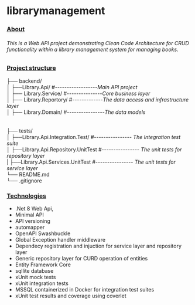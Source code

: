 # librarymanagement

### <ins>About</ins>
###### This is a Web API project demonstrating Clean Code Architecture for CRUD functionality within a library management system for managing books.



### <ins>Project structure</ins>


├── backend/<br>
│   ├──Library.Api/ #------------------*Main API project*<br>
│   ├── Library.Service/ #---------------*Core business layer*<br>
│   ├── Library.Reportory/ #-------------*The data access and infrastructure layer*<br>
│   ├── Library.Domain/ #----------------*The data models*<br>
<br><br>
├── tests/<br>
│   ├──Library.Api.Integration.Test/       #---------------- *The Integration test suite*<br>
│   ├──Library.Api.Repository.UnitTest     #---------------- *The unit tests for repository layer*<br>
|   ├──Library.Api.Services.UnitTest       #---------------- *The unit tests for  service layer* <br>
└── README.md<br>
└── .gitignore<br>

### <ins>Technologies<ins>
* .Net 8 Web Api,<br> 
* Minimal API <br> 
* API versioning <br>
* automapper
* OpenAPI Swashbuckle <br> 
* Global Exception handler middleware <br>
* Dependecy registration and injuction for service layer and repository layer <br>
* Generic repository layer for CURD operation of entities<br>
* Entity Framework Core <br> 
* sqllite database <br>
* xUnit mock tests <br>
* xUnit integration tests<br>
* MSSQL containerized in Docker for integration test suites <br>
* xUnit test results and coverage using coverlet
